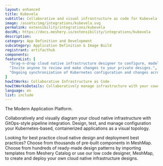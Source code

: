 ```yaml
---
layout: enhanced
title: Kubevela
subtitle: Collaborative and visual infrastructure as code for Kubevela
image: /assets/img/integrations/kubevela.svg
permalink: extensibility/integrations/kubevela
docURL: https://docs.meshery.io/extensibility/integrations/kubevela
description: 
category: App Definition and Development
subcategory: Application Definition & Image Build
registrant: artifacthub
components: 
featureList: [
  "Drag-n-drop cloud native infrastructure designer to configure, model, and deploy your workloads.",
  "Invite anyone to review and make changes to your private designs.",
  "Ongoing synchronization of Kubernetes configuration and changes across any number of clusters."
]
howItWorks: Collaborative Infrastructure as Code
howItWorksDetails: Collaboratively manage infrastructure with your coworkers synchronously sharing the same designs.
language: en
list: include
---
```

<p>
The Modern Application Platform.
</p>
<p>
    Collaboratively and visually diagram your cloud native infrastructure with GitOps-style pipeline integration. Design, test, and manage configuration your Kubernetes-based, containerized applications as a visual topology.
</p>
<p>
    Looking for best practice cloud native design and deployment best practices? Choose from thousands of pre-built components in MeshMap. Choose from hundreds of ready-made design patterns by importing templates from Meshery Catalog or use our low code designer, MeshMap, to create and deploy your own cloud native infrastructure designs.
</p>
